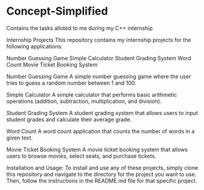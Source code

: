 # Concept-Simplified
Contains the tasks alloted to me during my C++ internship


Internship Projects
This repository contains my internship projects for the following applications:

Number Guessing Game
Simple Calculator
Student Grading System
Word Count
Movie Ticket Booking System

Number Guessing Game
A simple number guessing game where the user tries to guess a random number between 1 and 100.

Simple Calculator
A simple calculator that performs basic arithmetic operations (addition, subtraction, multiplication, and division).

Student Grading System
A student grading system that allows users to input student grades and calculate their average grade.

Word Count
A word count application that counts the number of words in a given text.

Movie Ticket Booking System
A movie ticket booking system that allows users to browse movies, select seats, and purchase tickets.

Installation and Usage:
To install and use any of these projects, simply clone this repository and navigate to the directory for the project you want to use. Then, follow the instructions in the README.md file for that specific project.

